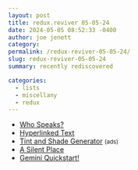 ```yaml
---
layout: post
title: redux.reviver 05-05-24
date: 2024-05-05 08:52:33 -0400
author: joe jenett
category: 
permalink: /redux-reviver-05-05-24/
slug: redux-reviver-05-05-24
summary: recently rediscovered

categories:
  - lists
  - miscellany
  - redux
---
```

<ul class="linkylove">
	<li><a title="Artificial Intelligence, Language, and Democracy" href="https://whospeaks.minddesign.info/">Who Speaks?</a></li>
	<li><a title="a directory of websites that primarily stick with simple, marked up, hyperlinked text." href="https://sjmulder.nl/en/textonly.html">Hyperlinked Text</a></li>
	<li><a title="Tint and Shade Generator" href="https://maketintsandshades.com/">Tint and Shade Generator</a> <small>(ads)</small></li>
	<li><a title="A Silent Place (2018) – Jonathan Harris - A pictographic oracle of rock art images created in the Utah desert — a mirrorlike refuge from the Internet cacaphony" href="https://jjh.org/a-silent-place">A Silent Place</a></li>
	<li><a title="Gemini Quickstart!" href="https://geminiquickst.art/">Gemini Quickstart!</a></li>
</ul>
<a style="display:none;" href="https://brid.gy/publish/mastodon"><small>(cross-posted to mastodon)</small></a>